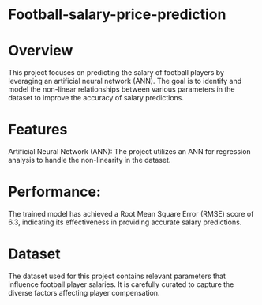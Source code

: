 # Football-salary-price-prediction

# Overview
This project focuses on predicting the salary of football players by leveraging an artificial neural network (ANN). The goal is to identify and model the non-linear relationships between various parameters in the dataset to improve the accuracy of salary predictions.

# Features
Artificial Neural Network (ANN): The project utilizes an ANN for regression analysis to handle the non-linearity in the dataset.

# Performance: 
The trained model has achieved a Root Mean Square Error (RMSE) score of 6.3, indicating its effectiveness in providing accurate salary predictions.

# Dataset
The dataset used for this project contains relevant parameters that influence football player salaries. It is carefully curated to capture the diverse factors affecting player compensation.
